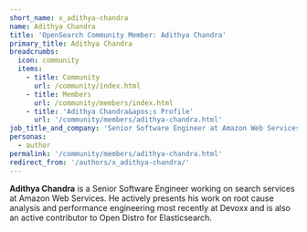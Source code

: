 ```yaml
---
short_name: x_adithya-chandra
name: Adithya Chandra
title: 'OpenSearch Community Member: Adithya Chandra'
primary_title: Adithya Chandra
breadcrumbs:
  icon: community
  items:
    - title: Community
      url: /community/index.html
    - title: Members
      url: /community/members/index.html
    - title: 'Adithya Chandra&apos;s Profile'
      url: '/community/members/adithya-chandra.html'
job_title_and_company: 'Senior Software Engineer at Amazon Web Services'
personas:
  - author
permalink: '/community/members/adithya-chandra.html'
redirect_from: '/authors/x_adithya-chandra/'
---
```

**Adithya Chandra** is a Senior Software Engineer working on search services at Amazon Web Services. He actively presents his work on root cause analysis and performance engineering most recently at Devoxx and is also an  active contributor to Open Distro for Elasticsearch.
